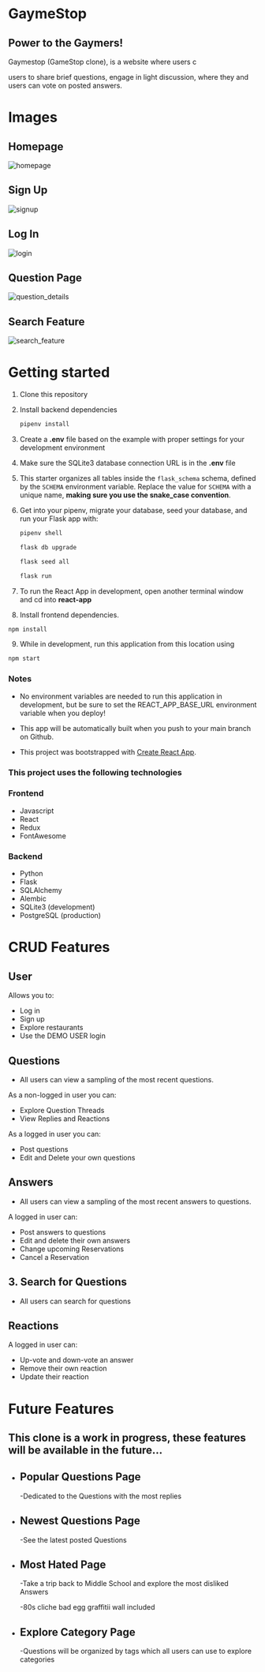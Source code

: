 # GaymeStop

## Power to the Gaymers!

Gaymestop (GameStop clone), is a website where users c

 users to share brief questions, engage in light discussion, where they and users can vote on posted answers.

# Images

## Homepage
![homepage](react-app/src/imageAssets/READMEimages/:homepage.png)
## Sign Up
![signup](react-app/src/imageAssets/READMEimages/signUp.png)
## Log In
![login](react-app/src/imageAssets/READMEimages/logIn.png)
## Question Page
![question_details](react-app/src/imageAssets/READMEimages/questionDetails.png)
## Search Feature
![search_feature](react-app/src/imageAssets/READMEimages/searchFeature.png)

# Getting started
1. Clone this repository

2. Install backend dependencies

      ```bash
      pipenv install
      ```

3. Create a **.env** file based on the example with proper settings for your
   development environment

4. Make sure the SQLite3 database connection URL is in the **.env** file

5. This starter organizes all tables inside the `flask_schema` schema, defined
   by the `SCHEMA` environment variable.  Replace the value for
   `SCHEMA` with a unique name, **making sure you use the snake_case
   convention**.

6. Get into your pipenv, migrate your database, seed your database, and run your Flask app with:

   ```bash
   pipenv shell
   ```

   ```bash
   flask db upgrade
   ```

   ```bash
   flask seed all
   ```

   ```bash
   flask run
   ```

7. To run the React App in development, open another terminal window and cd into **react-app**
8. Install frontend dependencies.
```bash
npm install
```

9. While in development, run this application from this location using
```bash
npm start
````

### Notes
   - No environment variables are needed to run this application in development, but be sure to set the REACT_APP_BASE_URL environment variable when you deploy!

   - This app will be automatically built when you push to your main branch on Github.

   - This project was bootstrapped with [Create React App](https://github.com/facebook/create-react-app).


### This project uses the following technologies
### Frontend
* Javascript
* React
* Redux
* FontAwesome
### Backend
* Python
* Flask
* SQLAlchemy
* Alembic
* SQLite3 (development)
* PostgreSQL (production)

# CRUD Features

## User
Allows you to:
   - Log in
   - Sign up
   - Explore restaurants
   - Use the DEMO USER login

## Questions
   - All users can view a sampling of the most recent questions.

As a non-logged in user you can:
   - Explore Question Threads
   - View Replies and Reactions

As a logged in user you can:
   - Post questions
   - Edit and Delete your own questions

## Answers
   - All users can view a sampling of the most recent answers to questions.

A logged in user can:
 - Post answers to questions
 - Edit and delete their own answers
 - Change upcoming Reservations
 - Cancel a Reservation

 ## 3. Search for Questions

- All users can search for questions

## Reactions
A logged in user can:
 - Up-vote and down-vote an answer
 - Remove their own reaction
 - Update their reaction


# Future Features

## This clone is a work in progress, these features will be available in the future...

- ## Popular Questions Page
   -Dedicated to the Questions with the most replies
- ## Newest Questions Page
   -See the latest posted Questions
- ## Most Hated Page
   -Take a trip back to Middle School and explore the most disliked Answers

   -80s cliche bad egg graffitii wall included
- ## Explore Category Page
   -Questions will be organized by tags which all users can use to explore categories
